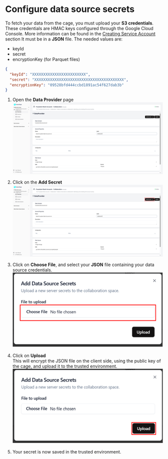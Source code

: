 # Configure data source secrets

To fetch your data from the cage, you must upload your **S3 credentials**. These credentials are HMAC keys configured through the Google Cloud Console. More information can be found in the [Creating Service Account](/docs/user-manual/data-provider/google-cloud-storage/create-service-account) section
It must be in a **JSON** file.
The needed values are:

- keyId
- secret
- encryptionKey (for Parquet files)

```json
{
  "keyId": "XXXXXXXXXXXXXXXXXXXXXXXX",
  "secret": "XXXXXXXXXXXXXXXXXXXXXXXXXXXXXXXXXXXXXXXX",
  "encryptionKey": "09528bfd444ccbd1891ac54f627dab3b"
}
```

1. Open the **Data Provider** page
   ![screenshot of data provider](img/22_configure_data_provider_page.png)

2. Click on the **Add Secret**
   ![screenshot of data provider](img/22_configure_data_provider_secret.png)

3. Click on **Choose File**, and select your **JSON** file containing your data source credentials.
   ![screenshot of administration](img/23_upload_secret_dataprovider.png)

4. Click on **Upload** \
   This will encrypt the JSON file on the client side, using the public key of the cage, and upload it to the trusted environment.
   ![screenshot of administration](img/data_provider_secret_file_selected.png)

5. Your secret is now saved in the trusted environment.
